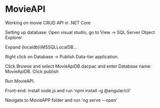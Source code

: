 # MovieAPI
Working on movie CRUD API in .NET Core

<p>Setting up database: Open visual studio, go to View -> SQL Server Object Explorer</p>
<p>Expand (localdb)\MSSQLLocalDB...</p>
<p>Right click on Database -> Publish Data-tier application.</p>
<p>Click Browse and select MovieApiDB.dacpac and enter Database name: MovieApiDB. Click publish</p>
<p>Run MovieAPI.</p>

<p>Front-end: install node.js and run 'npm install -g @angular/cli'</p>
<p>Navigate to MovieAPP folder and run 'ng serve --open'</p>
